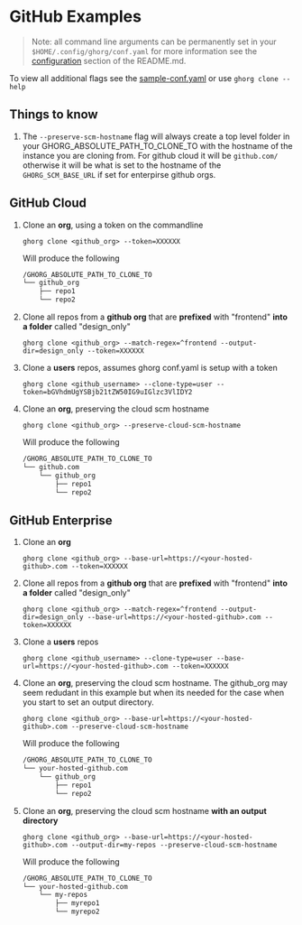 # GitHub Examples

> Note: all command line arguments can be permanently set in your `$HOME/.config/ghorg/conf.yaml` for more information see the [configuration](https://github.com/gabrie30/ghorg#configuration) section of the README.md.

To view all additional flags see the [sample-conf.yaml](https://github.com/gabrie30/ghorg/blob/master/sample-conf.yaml) or use `ghorg clone --help`

## Things to know

1. The `--preserve-scm-hostname` flag will always create a top level folder in your GHORG_ABSOLUTE_PATH_TO_CLONE_TO with the hostname of the instance you are cloning from. For github cloud it will be `github.com/` otherwise it will be what is set to the hostname of the `GHORG_SCM_BASE_URL` if set for enterpirse github orgs.

## GitHub Cloud

1. Clone an **org**, using a token on the commandline

    ```
    ghorg clone <github_org> --token=XXXXXX
    ```
    Will produce the following

    ```sh
    /GHORG_ABSOLUTE_PATH_TO_CLONE_TO
    └── github_org
        ├── repo1
        └── repo2
    ```

1. Clone all repos from a **github org** that are **prefixed** with "frontend" **into a folder** called "design_only"

    ```
    ghorg clone <github_org> --match-regex=^frontend --output-dir=design_only --token=XXXXXX
    ```

1. Clone a **users** repos, assumes ghorg conf.yaml is setup with a token

    ```
    ghorg clone <github_username> --clone-type=user --token=bGVhdmUgYSBjb21tZW50IG9uIGlzc3VlIDY2
    ```

1. Clone an **org**, preserving the cloud scm hostname
    ```
    ghorg clone <github_org> --preserve-cloud-scm-hostname
    ```
    Will produce the following

    ```sh
    /GHORG_ABSOLUTE_PATH_TO_CLONE_TO
    └── github.com
        └── github_org
            ├── repo1
            └── repo2
    ```

## GitHub Enterprise

1. Clone an **org**

    ```
    ghorg clone <github_org> --base-url=https://<your-hosted-github>.com --token=XXXXXX
    ```

1. Clone all repos from a **github org** that are **prefixed** with "frontend" **into a folder** called "design_only"

    ```
    ghorg clone <github_org> --match-regex=^frontend --output-dir=design_only --base-url=https://<your-hosted-github>.com --token=XXXXXX
    ```

1. Clone a **users** repos

    ```
    ghorg clone <github_username> --clone-type=user --base-url=https://<your-hosted-github>.com --token=XXXXXX
    ```

1. Clone an **org**, preserving the cloud scm hostname. The github_org may seem redudant in this example but when its needed for the case when you start to set an output directory.
    ```
    ghorg clone <github_org> --base-url=https://<your-hosted-github>.com --preserve-cloud-scm-hostname
    ```
    Will produce the following

    ```sh
    /GHORG_ABSOLUTE_PATH_TO_CLONE_TO
    └── your-hosted-github.com
        └── github_org
            ├── repo1
            └── repo2
    ```

1. Clone an **org**, preserving the cloud scm hostname **with an output directory**
    ```
    ghorg clone <github_org> --base-url=https://<your-hosted-github>.com --output-dir=my-repos --preserve-cloud-scm-hostname
    ```
    Will produce the following

    ```sh
    /GHORG_ABSOLUTE_PATH_TO_CLONE_TO
    └── your-hosted-github.com
        └── my-repos
            ├── myrepo1
            └── myrepo2
    ```
